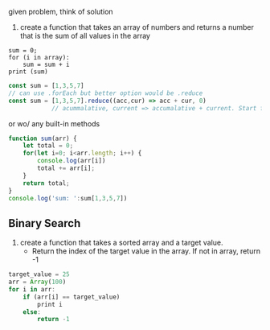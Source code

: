 given problem, think of solution 

1. create a function that takes an array of numbers and returns a number that is the sum of all values in the array
```
sum = 0;
for (i in array):
	sum = sum + i
print (sum)

```

```js
const sum = [1,3,5,7]
// can use .forEach but better option would be .reduce
const sum = [1,3,5,7].reduce((acc,cur) => acc + cur, 0)
			// acummalative, current => accumalative + current. Start from 0 
```

or wo/ any built-in methods

```js
function sum(arr) {
	let total = 0;
	for(let i=0; i<arr.length; i++) {
		console.log(arr[i])
		total += arr[i];
	}
	return total;
}
console.log('sum: ':sum[1,3,5,7])

```


## Binary Search 
1. create a function that takes a sorted array and a target value. 
	-  Return the index of the target value in the array. If not in array, return -1

```js
target_value = 25
arr = Array(100)
for i in arr:
	if (arr[i] == target_value)
		print i
	else:
		return -1
```

